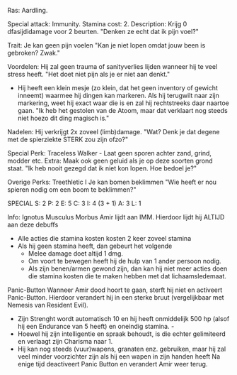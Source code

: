 
Ras: Aardling.

Special attack: Immunity.
	Stamina cost: 2.
	Description: Krijg 0 dfasijdidamage voor 2 beurten.
		"Denken ze echt dat ik pijn voel?"

Trait: Je kan geen pijn voelen
	"Kan je niet lopen omdat jouw been is gebroken? Zwak."

Voordelen: Hij zal geen trauma of sanityverlies lijden wanneer hij te veel stress heeft.
	"Het doet niet pijn als je er niet aan denkt."
- Hij heeft een klein mesje (zo klein, dat het geen inventory of gewicht inneemt) waarmee hij dingen kan markeren. Als hij terugwilt naar zijn markering, weet hij exact waar die is en zal hij rechtstreeks daar naartoe gaan.
	"Ik heb het gestolen van de Atoom, maar dat verklaart nog steeds niet hoezo dit ding magisch is."

Nadelen: Hij verkrijgt 2x zoveel (limb)damage.
	"Wat? Denk je dat degene met de spierziekte STERK zou zijn ofzo?"

Special Perk: Traceless Walker
	- Laat geen sporen achter zand, grind, modder etc.
	Extra: Maak ook geen geluid als je op deze soorten grond staat.
		"Ik heb nooit gezegd dat ik niet kon lopen. Hoe bedoel je?"

Overige Perks:
	Treethletic I
		Je kan bomen beklimmen
			"Wie heeft er nou spieren nodig om een boom te beklimmen?"

SPECIAL
S: 2
P: 2
E: 5
C: 3
I: 4 (3 + 1)
A: 3
L: 1

Info:
Ignotus Musculus Morbus
Amir lijdt aan IMM. Hierdoor lijdt hij ALTIJD aan deze debuffs
-  Alle acties die stamina kosten kosten 2 keer zoveel stamina
- Als hij geen stamina heeft, dan gebeurt het volgende
	- Melee damage doet altijd 1 dmg.
	- Om voort te bewegen heeft hij de hulp van 1 ander persoon nodig. 
	- Als zijn benen/armen gewond zijn, dan kan hij niet meer acties doen die stamina kosten die te maken hebben met dat lichaamsledemaat.

Panic-Button
Wanneer Amir dood hoort te gaan, sterft hij niet en activeert Panic-Button. Hierdoor verandert hij in een sterke bruut (vergelijkbaar met Nemesis van Resident Evil). 
- Zijn Strenght wordt automatisch 10 en hij heeft onmiddelijk 500 hp (alsof hij een Endurance van 5 heeft) en oneindig stamina. - 
- Hoewel hij zijn intelligentie en spraak behoudt, is die echter gelimiteerd en verlaagt zijn Charisma naar 1. 
- Hij kan nog steeds (vuur)wapens, granaten enz. gebruiken, maar  hij zal veel minder voorzichter zijn als hij een wapen in zijn handen heeft
Na enige tijd deactiveert Panic Button en verandert Amir weer terug.
